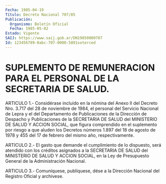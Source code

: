 ```yaml
---
Fecha: 1985-04-19
Título: Decreto Nacional 707/85
Publicación:
  Organismo: Boletín Oficial
  Fecha: 1985-05-02
Estado: Vigente
SAIJ: https://www.saij.gob.ar/DN19850000707
Id: 123456789-0abc-707-0000-5891soterced
---
```

# SUPLEMENTO DE REMUNERACION PARA EL PERSONAL DE LA SECRETARIA DE SALUD.

<a id="1"></a>
ARTICULO  1.-  Considérase  incluído  en la nómina del Anexo II del Decreto Nro. 3.717 del 28 de noviembre  de  1984,  el  personal del Servicio  Nacional  de Lepra y el del Departamento de Publicaciones de la Dirección de Despacho  y  Publicaciones  de  la SECRETARIA DE SALUD   del  MINISTERIO  DE  SALUD  Y  ACCION  SOCIAL,  que  figura comprendido  en  el suplemento por riesgo a que aluden los Decretos números 1.897 del  18 de agosto de 1978 y 455 del 17 de febrero del mismo año, respectivamente.

<a id="2"></a>
ARTICULO  2.- El gasto que demande el cumplimiento de lo dispuesto, será atendido  con  los créditos asignados a la SECRETARIA DE SALUD del MINISTERIO DE SALUD  Y  ACCION SOCIAL, en la Ley de Presupuesto General de la Administración Nacional.

<a id="3"></a>
ARTICULO  3.- Comuníquese, publíquese, dése a la Dirección Nacional del Registro Oficial y archívese.
